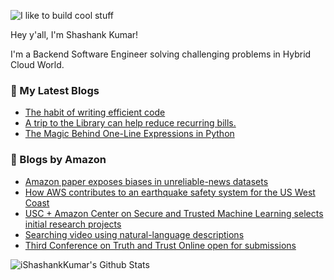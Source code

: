 ![I like to build cool stuff](https://res.cloudinary.com/dt8g3rhcy/image/upload/v1595929574/i_like_to_build_cool_shit._1_nzbwjh.png)

Hey y'all, I'm Shashank Kumar! 

I'm a Backend Software Engineer solving challenging problems in Hybrid Cloud World.

### 📕 My Latest Blogs
<!-- BLOG-POST-LIST:START -->
- [The habit of writing efficient code](https://medium.com/@ishashankkumar/the-habit-of-writing-efficient-code-153b05f04269?source=rss-d24dda280d5f------2)
- [A trip to the Library can help reduce recurring bills.](https://medium.com/swlh/a-trip-to-the-library-can-help-reduce-recurring-bills-23bca495cdf5?source=rss-d24dda280d5f------2)
- [The Magic Behind One-Line Expressions in Python](https://medium.com/swlh/the-magic-behind-one-line-expressions-in-python-816c10180c5c?source=rss-d24dda280d5f------2)
<!-- BLOG-POST-LIST:END -->

### 📕 Blogs by Amazon
<!-- AMAZON-BLOG-POST-LIST:START -->
- [Amazon paper exposes biases in unreliable-news datasets](https://www.amazon.science/blog/amazon-paper-exposes-bias-in-unreliable-news-datasets)
- [How AWS contributes to an earthquake safety system for the US West Coast](https://www.amazon.science/research-awards/success-stories/how-aws-contributes-to-an-earthquake-safety-information-system-for-the-us-west-coast)
- [USC + Amazon Center on Secure and Trusted Machine Learning selects initial research projects](https://www.amazon.science/academic-engagements/usc-amazon-center-on-secure-and-trusted-machine-learning-selects-initial-research-projects)
- [Searching video using natural-language descriptions](https://www.amazon.science/blog/searching-video-using-natural-language-descriptions)
- [Third Conference on Truth and Trust Online open for submissions](https://www.amazon.science/blog/third-conference-on-truth-and-trust-online-open-for-submissions)
<!-- AMAZON-BLOG-POST-LIST:END -->



<img align="center" alt="iShashankKumar's Github Stats" src="https://github-readme-stats.vercel.app/api?username=ishashankkumar&show_icons=true&hide_border=true" />
